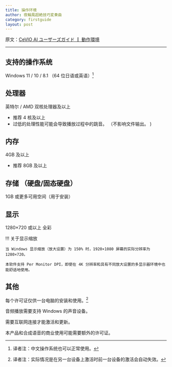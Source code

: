 ```yaml
---
title: 操作环境
author: 夜輪風超絶技巧変奏曲
category: firstguide
layout: post
---
```

原文：[CeVIO AI ユーザーズガイド ┃ 動作環境](https://cevio.jp/guide/cevio_ai/firstguide/system_requirements/)

---

## 支持的操作系统

Windows 11 / 10 / 8.1 （64 位日语或英语）[^1]



## 处理器

英特尔 / AMD 双核处理器及以上

* 推荐 4 核及以上
* 过低的处理性能可能会导致播放过程中的跳音。 （不影响文件输出。 )

## 内存

4GB 及以上

* 推荐 8GB 及以上

## 存储 （硬盘/固态硬盘）

1GB 或更多可用空间（用于安装）

## 显示

1280×720 或以上 全彩

!!! 关于显示缩放

    当 Windows 显示缩放（放大设置）为 150% 时，1920×1080 屏幕的实际分辨率为 1280×720。

    本软件支持 Per Monitor DPI，即使在 4K 分辨率和具有不同放大设置的多显示器环境中也能舒适地使用。

## 其他

每个许可证仅供一台电脑的安装和使用。[^2]

音频播放需要支持 Windows 的声音设备。

需要互联网连接才能激活和更新。

本产品和合成语音的商业使用可能需要额外的许可证。

[^1]: 译者注：中文操作系统也可以正常使用。
[^2]: 译者注：实际情况是在另一台设备上激活时前一台设备的激活会自动失效。
